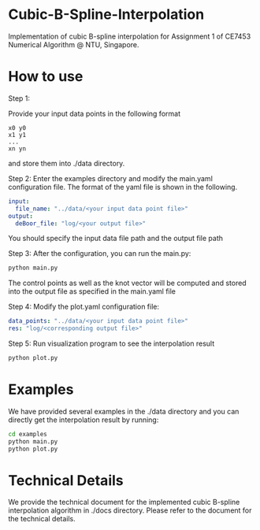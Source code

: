 # Cubic-B-Spline-Interpolation
Implementation of cubic B-spline interpolation for Assignment 1 of CE7453
Numerical Algorithm @ NTU, Singapore. 

# How to use
Step 1:

Provide your input data points in the following format
```
x0 y0
x1 y1
...
xn yn
```
and store them into ./data directory. 

Step 2:
Enter the examples directory and modify the main.yaml configuration
file. The format of the yaml file is shown in the following.
```yaml
input:
  file_name: "../data/<your input data point file>"
output:
  deBoor_file: "log/<your output file>"
```
You should specify the input data file path and the output file path

Step 3: After the configuration, you can run the main.py:
```bash
python main.py
```
The control points as well as the knot vector will be computed and stored into the output file as
specified in the main.yaml file

Step 4: Modify the plot.yaml configuration file:
```yaml
data_points: "../data/<your input data point file>"
res: "log/<corresponding output file>"
```

Step 5: Run visualization program to see the interpolation result
```bash
python plot.py
```

# Examples

We have provided several examples in the ./data directory and you can
directly get the interpolation result by running:
```bash
cd examples
python main.py
python plot.py
```

# Technical Details
We provide the technical document for the implemented cubic B-spline
interpolation algorithm in ./docs directory. Please refer to the document
for the technical details.
